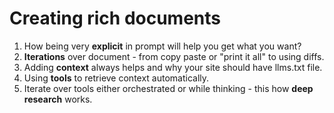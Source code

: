 # Creating rich documents
1. How being very **explicit** in prompt will help you get what you want?
2. **Iterations** over document - from copy paste or "print it all" to using diffs.
3. Adding **context** always helps and why your site should have llms.txt file.
4. Using **tools** to retrieve context automatically.
5. Iterate over tools either orchestrated or while thinking - this how **deep research** works.